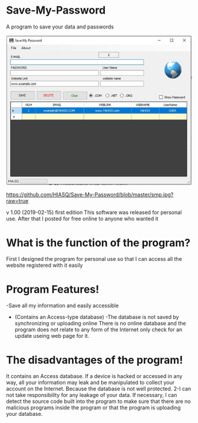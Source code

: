 # Save-My-Password
A program to save your data and passwords

![Screenshot](smp.jpg)

https://github.com/HIASQ/Save-My-Password/blob/master/smp.jpg?raw=true

v 1.00 (2019-02-15)
first edition
This software was released for personal use.
After that I posted for free online to anyone who wanted it
# What is the function of the program?
First I designed the program for personal use so that
I can access all the website registered with it easily
# Program Features!
-Save all my information and easily accessible
- (Contains an Access-type database)
-The database is not saved by synchronizing or uploading online
There is no online database and the program does not
relate to any form of the Internet
only check for an update useing web page for it.
# The disadvantages of the program!
It contains an Access database. If a device is hacked or
accessed in any way, all your information may leak and be manipulated to collect your
account on the Internet. Because the database is not well protected.
2-I can not take responsibility for any leakage of your data. If necessary,
I can detect the source code built into the program to make sure that there are no
malicious programs inside the program or that the program is uploading your database.
